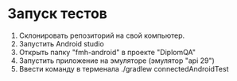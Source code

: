 # Запуск тестов

1. Склонировать репозиторий на свой компьютер.
2. Запустить Android studio
3. Открыть папку "fmh-android" в проекте "DiplomQA"
4. Запустить приложение на эмуляторе (эмулятор "api 29")
5. Ввести команду в терменала ./gradlew connectedAndroidTest
